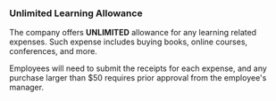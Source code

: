 ### Unlimited Learning Allowance
The company offers __UNLIMITED__ allowance for any learning related expenses.
Such expense includes buying books, online courses, conferences, and more.

Employees will need to submit the receipts for each expense,
and any purchase larger than $50 requires prior approval from the employee's manager.